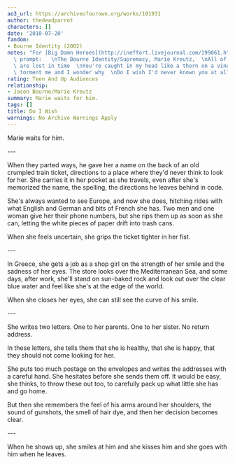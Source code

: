 ```yaml
---
ao3_url: https://archiveofourown.org/works/101931
author: thedeadparrot
characters: []
date: '2010-07-20'
fandom:
- Bourne Identity (2002)
notes: "For [Big Damn Heroes](http://ineffort.livejournal.com/199061.html) and the\
  \ prompt:   \nThe Bourne Identity/Supremacy, Marie Kreutz,  \nAll of these moments\
  \ are lost in time  \nYou're caught in my head like a thorn on a vine  \nTo forever\
  \ torment me and I wonder why  \nDo I wish I'd never known you at all"
rating: Teen And Up Audiences
relationship:
- Jason Bourne/Marie Kreutz
summary: Marie waits for him.
tags: []
title: Do I Wish
warnings: No Archive Warnings Apply
---
```


Marie waits for him.

\-\-\-

When they parted ways, he gave her a name on the back of an old crumpled train ticket, directions to a place where they'd never think to look for her. She carries it in her pocket as she travels, even after she's memorized the name, the spelling, the directions he leaves behind in code.

She's always wanted to see Europe, and now she does, hitching rides with what English and German and bits of French she has. Two men and one woman give her their phone numbers, but she rips them up as soon as she can, letting the white pieces of paper drift into trash cans.

When she feels uncertain, she grips the ticket tighter in her fist.

\-\-\-

In Greece, she gets a job as a shop girl on the strength of her smile and the sadness of her eyes. The store looks over the Mediterranean Sea, and some days, after work, she'll stand on sun\-baked rock and look out over the clear blue water and feel like she's at the edge of the world.

When she closes her eyes, she can still see the curve of his smile.

\-\-\-

She writes two letters. One to her parents. One to her sister. No return address.

In these letters, she tells them that she is healthy, that she is happy, that they should not come looking for her.

She puts too much postage on the envelopes and writes the addresses with a careful hand. She hesitates before she sends them off. It would be easy, she thinks, to throw these out too, to carefully pack up what little she has and go home.

But then she remembers the feel of his arms around her shoulders, the sound of gunshots, the smell of hair dye, and then her decision becomes clear.

\-\-\-

When he shows up, she smiles at him and she kisses him and she goes with him when he leaves.